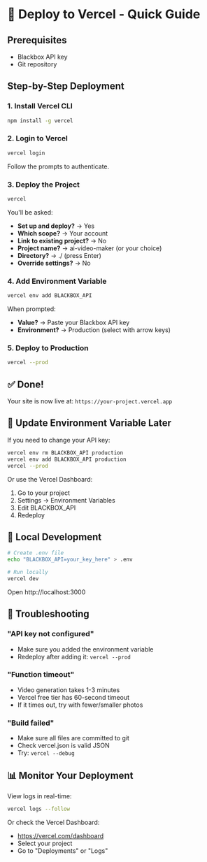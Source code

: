 # 🚀 Deploy to Vercel - Quick Guide

## Prerequisites
- Blackbox API key
- Git repository

## Step-by-Step Deployment

### 1. Install Vercel CLI
```bash
npm install -g vercel
```

### 2. Login to Vercel
```bash
vercel login
```
Follow the prompts to authenticate.

### 3. Deploy the Project
```bash
vercel
```

You'll be asked:
- **Set up and deploy?** → Yes
- **Which scope?** → Your account
- **Link to existing project?** → No
- **Project name?** → ai-video-maker (or your choice)
- **Directory?** → ./ (press Enter)
- **Override settings?** → No

### 4. Add Environment Variable
```bash
vercel env add BLACKBOX_API
```

When prompted:
- **Value?** → Paste your Blackbox API key
- **Environment?** → Production (select with arrow keys)

### 5. Deploy to Production
```bash
vercel --prod
```

## ✅ Done!

Your site is now live at: `https://your-project.vercel.app`

## 🔧 Update Environment Variable Later

If you need to change your API key:

```bash
vercel env rm BLACKBOX_API production
vercel env add BLACKBOX_API production
vercel --prod
```

Or use the Vercel Dashboard:
1. Go to your project
2. Settings → Environment Variables
3. Edit BLACKBOX_API
4. Redeploy

## 📝 Local Development

```bash
# Create .env file
echo "BLACKBOX_API=your_key_here" > .env

# Run locally
vercel dev
```

Open http://localhost:3000

## 🐛 Troubleshooting

### "API key not configured"
- Make sure you added the environment variable
- Redeploy after adding it: `vercel --prod`

### "Function timeout"
- Video generation takes 1-3 minutes
- Vercel free tier has 60-second timeout
- If it times out, try with fewer/smaller photos

### "Build failed"
- Make sure all files are committed to git
- Check vercel.json is valid JSON
- Try: `vercel --debug`

## 📊 Monitor Your Deployment

View logs in real-time:
```bash
vercel logs --follow
```

Or check the Vercel Dashboard:
- https://vercel.com/dashboard
- Select your project
- Go to "Deployments" or "Logs"
